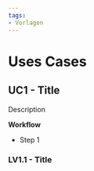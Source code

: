 ```yaml
---
tags:
- Vorlagen
---
```

# Uses Cases

## UC1 - Title
Description

**Workflow**
- Step 1

### LV1.1 - Title

